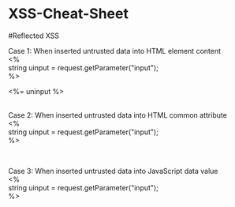 # XSS-Cheat-Sheet

#Reflected XSS

Case 1: When inserted untrusted data into HTML element content<br>
  <%<br>
  string uinput = request.getParameter("input");<br>
  %><br>
  <div><%= uninput %></div><br>
  
Case 2: When inserted untrusted data into HTML common attribute<br>
  <%<br>
  string uinput = request.getParameter("input");<br>
  %><br>
  <div attr='<%= uninput %>'></div><br>
  
Case 3: When inserted untrusted data into JavaScript data value<br>
  <%<br>
  string uinput = request.getParameter("input");<br>
  %><br>
  <script>var a='<%= uninput %>';</script><br>
  

  
